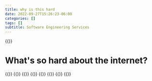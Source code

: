 ```yaml
---
title: why is this hard
date: 2022-09-27T15:26:23-06:00
categories: []
tags: []
subtitle: Software Engineering Services
---
```


{{<question question="What's hard?" answer="The internet.">}}

# What's so hard about the internet?


{{<cardlist>}}
    {{<card title="Designing" content="blah">}}
    {{<card title="Building" content="blah">}}
    {{<card title="Hosting" content="blah">}}
    {{<card title="Securing" content="blah">}}
    {{<card title="Maintaining" content="blah">}}
    {{<card title="Billing" content="blah">}}
{{</cardlist>}}
